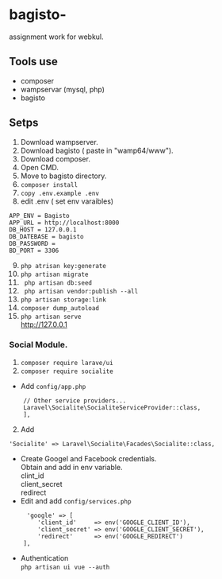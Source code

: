 # bagisto-
assignment work for webkul.

## Tools use 
* composer 
* wampservar (mysql, php)
* bagisto
## Setps
1. Download wampserver.
2. Download bagisto ( paste in "wamp64/www").
3. Download composer.
4. Open CMD.
5. Move to bagisto directory.
6. ```composer install```
7. ``` copy .env.example .env ```
8. edit .env ( set env varaibles)
```
APP_ENV = Bagisto
APP_URL = http://localhost:8000
DB_HOST = 127.0.0.1
DB_DATEBASE = bagisto
DB_PASSWORD = 
BD_PORT = 3306
```
9. ```php atrisan key:generate```
10. ``` php artisan migrate ```
11. ``` php artisan db:seed```
12. ``` php artisan vendor:publish --all```
13. ```php artisan storage:link ```
14. ```composer dump_autoload ```
15. ```php artisan serve``` <br />
  http://127.0.0.1
  
### Social Module. 
 1. ``` composer require larave/ui ```
 2. ``` composer require socialite ```
 * Add ```config/app.php``` <br />
  ``` 'providers' => [
      // Other service providers...
      Laravel\Socialite\SocialiteServiceProvider::class,
      ],
  ```
  
  2. Add <br/>

  ```
  'Socialite' => Laravel\Socialite\Facades\Socialite::class,
  ```
  
* Create Googel and Facebook credentials. <br/>
  Obtain and add in env variable. <br/>
    clint_id  <br/>
    client_secret </br>
    redirect </br>
* Edit and add  ```config/services.php``` <br/>
```
     'google' => [
        'client_id'     => env('GOOGLE_CLIENT_ID'),
        'client_secret' => env('GOOGLE_CLIENT_SECRET'),
        'redirect'      => env('GOOGLE_REDIRECT')
    ],
```
* Authentication  
 ```php artisan ui vue --auth```

